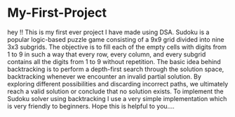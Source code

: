 # My-First-Project
hey !! This is my first ever project I have made using DSA. Sudoku is a popular logic-based puzzle game consisting of a 9x9 grid divided into nine 3x3 subgrids. The objective is to fill each of the empty cells with digits from 1 to 9 in such a way that every row, every column, and every subgrid contains all the digits from 1 to 9 without repetition.
The basic idea behind backtracking is to perform a depth-first search through the solution space, backtracking whenever we encounter an invalid partial solution. By exploring different possibilities and discarding incorrect paths, we ultimately reach a valid solution or conclude that no solution exists.
To implement the Sudoku solver using backtracking I use a very simple implementation which is very friendly to beginners.
Hope this is helpful to you....
